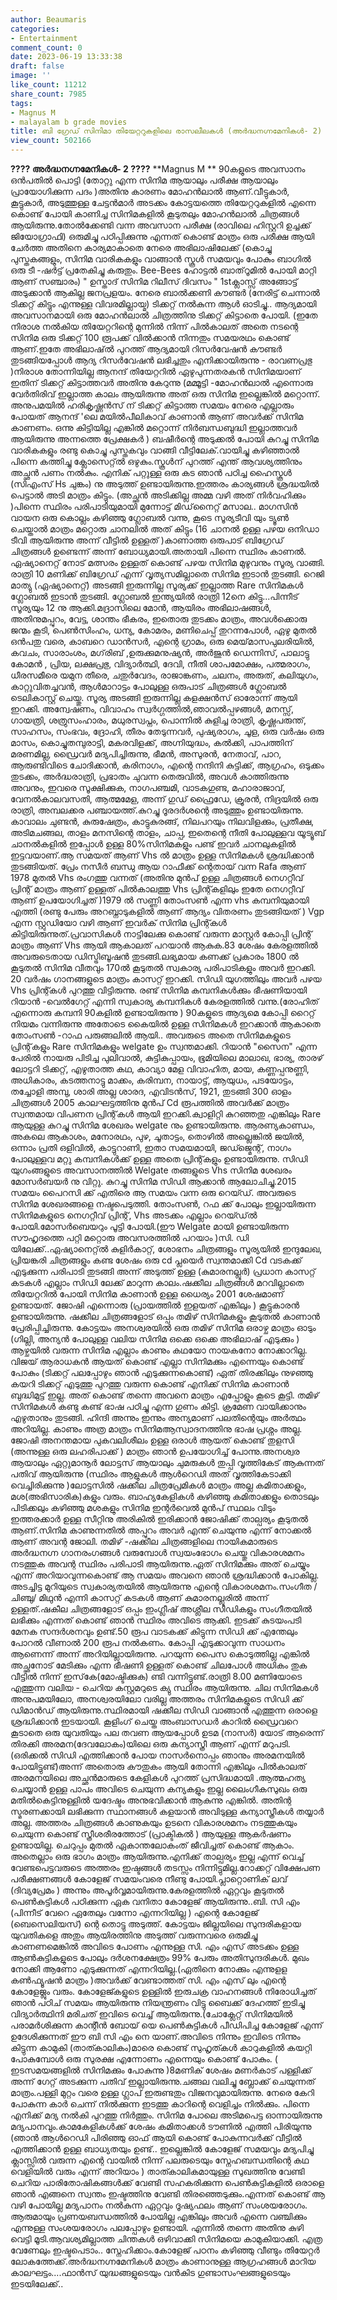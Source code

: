 ```yaml
---
author: Beaumaris
categories:
- Entertainment
comment_count: 0
date: 2023-06-19 13:33:38
draft: false
image: ''
like_count: 11212
share_count: 7985
tags:
- Magnus M
- malayalam b grade movies
title: ബി ഗ്രേഡ് സിനിമാ തിയേറ്ററുകളിലെ രാസലീലകൾ (അർദ്ധനഗ്നമേനികൾ- 2)
view_count: 502166
---
```


**???? അർദ്ധനഗ്നമേനികൾ- 2 ????** **Magnus M ** 90കളുടെ അവസാനം ഒൻപതിൽ പൊട്ടി (തോറ്റു എന്ന സിനിമ ആയാലും പരീക്ഷ ആയാലും പ്രായോഗിക്കുന്ന പദം )അതിനു കാരണം മോഹൻലാൽ ആണ്.വീട്ടുകാർ, കൂട്ടുകാർ, അടുത്തുള്ള ചേട്ടൻമാർ അടക്കം കോട്ടയത്തെ തിയേറ്ററുകളിൽ എന്നെ കൊണ്ട് പോയി കാണിച്ച സിനിമകളിൽ കൂടുതലും മോഹൻലാൽ ചിത്രങ്ങൾ ആയിരുന്നു.തോൽക്കേണ്ടി വന്ന അവസാന പരീക്ഷ (രാവിലെ ഹിസ്റ്ററി ഉച്ചക്ക് ജിയോഗ്രാഫി) ഒരുമിച്ചു പഠിപ്പിക്കുന്നു എന്നത് കൊണ്ട് മാത്രം ഒരു പരീക്ഷ ആയി ചേർത്ത അതിനെ കാര്യമാകാതെ നേരെ അഭിലാഷിലേക്ക് (കൊച്ചു പുസ്തകങ്ങളും, സിനിമ വാരികകളും വാങ്ങാൻ സ്കൂൾ സമയവും പോകും ബാഗിൽ ഒരു ടീ -ഷർട്ട് പ്രതേകിച്ചു കരുതും. Bee-Bees ഹോട്ടൽ ബാത്‌റൂമിൽ പോയി മാറ്റി ആണ് സഞ്ചാരം) " ഉസ്താദ് സിനിമ റിലീസ് ദിവസം " 1stക്ലാസ്സ്‌ അങ്ങോട്ട്‌ അടുക്കാൻ ആകില്ല ജനപ്രളയം. നേരെ ബാൽക്കണി കൗണ്ടർ (നേരിട്ട് ചെന്നാൽ ടിക്കറ്റ് കിട്ടും എന്നുള്ള വിവരമില്ലായ്മ) ടിക്കറ്റ് നൽകുന്ന ആൾ ഓടിച്ചു.. ആദ്യമായി അവസാനമായി ഒരു മോഹൻലാൽ ചിത്രത്തിനു ടിക്കറ്റ് കിട്ടാതെ പോയി. (ഇതേ നിരാശ നൽകിയ തിയേറ്ററിന്റെ മുന്നിൽ നിന്ന് പിൽകാലത് അതെ നടന്റെ സിനിമ ഒരു ടിക്കറ്റ് 100 രൂപക്ക് വിൽക്കാൻ നിന്നതും സമയരഥം കൊണ്ട് ആണ്.ഇതേ അഭിലാഷ്ൽ പുറത്ത് ആദ്യമായി റിസർവേഷൻ കൗണ്ടർ തുടങ്ങിയപ്പോൾ ആദ്യ റിസർവേഷൻ ലഭിച്ചതും എനിക്കായിരുന്നു - രാവണപ്രഭു )നിരാശ തോന്നിയില്ല ആനന്ദ് തിയേറ്ററിൽ ഏഴുപുന്നതരകൻ സിനിമയാണ് ഇതിന് ടിക്കറ്റ് കിട്ടാത്തവർ അതിനു കേറുന്നു (മമ്മൂട്ടി -മോഹൻലാൽ എന്നൊരു വേർതിരിവ് ഇല്ലാത്ത കാലം ആയിരുന്നു അത് ഒരു സിനിമ ഇല്ലെങ്കിൽ മറ്റൊന്ന്. അനുപമയിൽ ഹരികൃഷ്ണൻസ് ന് ടിക്കറ്റ് കിട്ടാത്ത സമയം നേരെ എല്ലാരും പോയത് ആനന്ദ് 'ലെ മയിൽപീലികാവ് കാണാൻ ആണ് അവർക്ക് സിനിമ കാണണം. ഒന്നു കിട്ടിയില്ല എങ്കിൽ മറ്റൊന്ന് നിർബന്ധബുദ്ധി ഇല്ലാത്തവർ ആയിരുന്നു അന്നത്തെ പ്രേക്ഷകർ ) [](https://cdn.boolokam.com/articles/2023/06/dqddfffffg.jpg)ബഷീർന്റെ അടുക്കൽ പോയി കുറച്ചു സിനിമ വാരികകളും രണ്ടു കൊച്ചു പുസ്തകവും വാങ്ങി വീട്ടിലേക്.വായിച്ചു കഴിഞ്ഞാൽ പിന്നെ കത്തിച്ചു ക്ലോസെറ്റ്ൽ ഒഴുകും.സ്കൂൾന് പുറത്ത് എന്ത് ആവശ്യത്തിനും അച്ഛൻ പണം നൽകും. എനിക് പറ്റുള്ള ഒരു കട ഞാൻ പഠിച്ച ഹൈസ്കൂൾ (സിഎംസ് Hs ചുങ്കം) നു അടുത്ത് ഉണ്ടായിരുന്നു.ഇത്തരം കാര്യങ്ങൾ ശ്രദ്ധയിൽ പെട്ടാൽ അടി മാത്രം കിട്ടും. (അച്ഛൻ അടിക്കില്ല അമ്മ വഴി അത് നിർവഹിക്കും )പിന്നെ സ്ഥിരം പരിപാടിയുമായി മുന്നോട്ട് മിഡ്‌നൈറ്റ്‌ മസാല.. മാഗസിൻ വായന ഒരു കൊല്ലം കഴിഞ്ഞു ഗ്ലോബൽ വന്നു, കൂടെ സൂര്യടീവി യും ട്യൂൺ ചെയ്താൽ മാത്രം മറ്റൊരു ചാനലിൽ അത് കിട്ടും (16 ചാനൽ ഉള്ള പഴയ ഒനിഡാ ടീവി ആയിരുന്നു അന്ന് വീട്ടിൽ ഉള്ളത് )കാണാത്ത ഒരുപാട് ബിഗ്രേഡ് ചിത്രങ്ങൾ ഉണ്ടെന്ന് അന്ന് ബോധ്യമായി.അതായി പിന്നെ സ്ഥിരം കാണൽ. ഏഷ്യാനെറ്റ്‌ നോട്‌ മത്സരം ഉള്ളത് കൊണ്ട് പഴയ സിനിമ മുഴുവനും സൂര്യ വാങ്ങി. രാത്രി 10 മണിക്ക് ബിഗ്രേഡ് എന്ന് വൃത്യസമില്ലാതെ സിനിമ ഇടാൻ തുടങ്ങി. റെജി മാത്യു (ഏഷ്യാനെറ്റ്‌) അടങ്ങി ഇരുന്നില്ല സൂര്യക്ക് ഇല്ലാത്ത Rare സിനിമകൾ ഗ്ലോബൽ ഇടാൻ തുടങ്ങി. ഗ്ലോബൽ ഇന്ത്യയിൽ രാത്രി 12നെ കിട്ടു...പിന്നീട് സൂര്യയും 12 നു ആക്കി.മദ്രാസിലെ മോൻ, ആയിരം അഭിലാഷങ്ങൾ, അതിനുമപ്പുറം, വേട്ട, ശാന്തം ഭീകരം, ഇതൊരു തുടക്കം മാത്രം, അവൾക്കൊരു ജന്മം കൂടി, പെൺസിംഹം, ധന്യ, കോമരം, മണിചെപ്പ് തുറന്നപോൾ, ഏഴു മുതൽ ഒൻപതു വരെ, കാബറെ ഡാൻസർ, എന്റെ ഗ്രാമം, ഒരു മെയ്‌മാസപുലരിയിൽ, കവചം, സാരാംശം, മഗ്‌രിബ് ,ഉരുക്കുമനുഷ്യൻ, അർജുൻ ഡെന്നിസ്‌, പാലാട്ടു കോമൻ , പ്രിയ, ലക്ഷപ്രഭു, വിദ്യാർത്ഥി, ദേവി, നീതി ശാപമോക്ഷം, പത്മരാഗം, ധീരസമീരെ യമുന തീരെ, ചതുർവേദം, രാജാങ്കണം, ചലനം, അരുത്, കലിയുഗം, കാറ്റുവിതച്ചവൻ, ആൾമാറാട്ടം പോലുള്ള ഒരുപാട് ചിത്രങ്ങൾ ഗ്ലോബൽ ടെലികാസ്റ്റ് ചെയ്തു. സൂര്യ അടങ്ങി ഇരുന്നില്ല കളക്ഷൻസ് ഓരോന്ന് ആയി ഇറക്കി. അന്വേഷണം, വിവാഹം സ്വർഗ്ഗത്തിൽ,ഞാവൽപ്പഴങ്ങൾ, മനസ്സ്, ഗായത്രി, ശത്രുസംഹാരം, മധുരസ്വപ്നം, പൊന്നിൽ കുളിച്ച രാത്രി, കൃഷ്ണപരുന്ത്‌, സാഹസം, സംഭവം, ദ്രോഹി, തീരം തേടുന്നവർ, പുഷ്യരാഗം, ചൂള, ഒരു വർഷം ഒരു മാസം, കൊച്ചുതമ്പുരാട്ടി, മകരവിളക്ക്, അഗ്നിയുദ്ധം, കൽക്കി, പാപത്തിന് മരണമില്ല, ഡ്രൈവർ മദ്യപിച്ചിരുന്നു, ഭീമൻ, അസുരൻ, നേതാവ്, പാറ, ആരുണ്ടിവിടെ ചോദിക്കാൻ, കരിനാഗം, എന്റെ നന്ദിനി കുട്ടിക്ക്, ആഗ്രഹം, ഒടുക്കം തുടക്കം, അർദ്ധരാത്രി, പ്രഭാതം ചുവന്ന തെരുവിൽ, അവൾ കാത്തിരുന്നു അവനും, ഇവരെ സൂക്ഷിക്കുക, നാഗപഞ്ചമി, വാടകഗുണ്ട, മഹാരാജാവ്, വേനൽകാലവസതി, ആത്മമേള, അന്ന് ഗുഡ് ഫ്രൈഡേ, ക്രൂരൻ, നിദ്രയിൽ ഒരു രാത്രി, അമ്പലക്കര പഞ്ചായത്ത്‌.കുറച്ചു ദൂരദർശന്റെ അടുത്തും ഉണ്ടായിരുന്നു. കാവാലം ചുണ്ടൻ, കുരുഷേത്രം, കാട്ടുകുരങ്ങ്, നിലപറയും നിലവിളക്കും, പ്രതീക്ഷ, അടിമചങ്ങല, താളം മനസിന്റെ താളം, ചാപ്പ, ഇതെന്റെ നീതി പോലുള്ളവ യൂട്യൂബ് ചാനൽകളിൽ ഇപ്പോൾ ഉള്ള 80%സിനിമകളും പണ്ട് ഇവർ ചാനലുകളിൽ ഇട്ടവയാണ്.ആ സമയത് ആണ് Vhs ൽ മാത്രം ഉള്ള സിനിമകൾ ശ്രദ്ധിക്കാൻ തുടങ്ങിയത്. പ്രേം നസീർ ബന്ധു ആയ റാഫീക്ക് ന്റെതായ് വന്ന Rafa ആണ് 1978 മുതൽ Vhs രംഗത്തു വന്നത് (അതിനു മുൻപ് ഉള്ള ചിത്രങ്ങൾ നെഗറ്റീവ് പ്രിന്റ് മാത്രം ആണ് ഉള്ളത് പിൽകാലത്തു Vhs പ്രിന്റ്കളിലും ഇതേ നെഗറ്റീവ് ആണ് ഉപയോഗിച്ചത് )1979 ൽ സണ്ണി തോംസൺ എന്ന vhs കമ്പനിയുമായി എത്തി (രണ്ടു പേരും അറബ്നാടുകളിൽ ആണ് ആദ്യം വിതരണം തുടങ്ങിയത് ) Vgp എന്ന സ്റ്റുഡിയോ വഴി ആണ് ഇവർക് സിനിമ പ്രിന്റ്കൾ കിട്ടിയിരുന്നുത്.പ്രവാസികൾ നാട്ടിലേക്കു കൊണ്ട് വരുന്ന മാസ്റ്റർ കോപ്പി പ്രിന്റ് മാത്രം ആണ് Vhs ആയി ആകാലത് പറയാൻ ആകുക.83 ശേഷം കേരളത്തിൽ അവരുടെതായ ഡിസ്ട്രിബൂഷൻ തുടങ്ങി.ലഭ്യമായ കണക്ക് പ്രകാരം 1800 ൽ കൂടുതൽ സിനിമ വീതവും 170ൽ കൂടുതൽ സ്വകാര്യ പരിപാടികളും അവർ ഇറക്കി. 20 വർഷം ഗാനങ്ങളുടെ മാത്രം കാസറ്റ് ഇറക്കി. സിഡി യുഗത്തിലും അവർ പഴയ Vhs പ്രിന്റ്കൾ പുറത്തു വിട്ടിരുന്നു. രണ്ട് സിനിമ കമ്പനികൾക്കും ഭീഷണിയായി റിയാൻ -വെൽഗേറ്റ് എന്നി സ്വകാര്യ കമ്പനികൾ കേരളത്തിൽ വന്നു.(രോഹിത് എന്നൊരു കമ്പനി 90കളിൽ ഉണ്ടായിരുന്നു ) 90കളുടെ ആദ്യമെ കോപ്പി റൈറ്റ് നിയമം വന്നിരുന്നു അതോടെ കൈയിൽ ഉള്ള സിനിമകൾ ഇറക്കാൻ ആകാതെ തോംസൺ -റാഫ പരുങ്ങലിൽ ആയി.. അവരുടെ അതെ സിനിമകളുടെ പ്രിന്റ്‌കളും Rare സിനിമകളും welgate ഉം സ്വന്തമാക്കി. റിയാൻ "സൈന" എന്ന പേരിൽ നായരു പിടിച്ച പുലിവാൽ, കുട്ടികുപ്പായം, ഭൂമിയിലെ മാലാഖ, ഭാര്യ, താരഴ് ലോട്ടറി ടിക്കറ്റ്, എഴുതാത്ത കഥ, കാവ്യാ മേള വിവാഹിത, മായ, കണ്ണപ്പനുണ്ണി, അധികാരം, കടത്തനാട്ടു മാക്കം, കരിമ്പന, നായാട്ട്, ആയുധം, പടയോട്ടം, തച്ചോളി അമ്പു, ശാരി അല്ല ശാരദ, എവിടൻസ്, 1921, തുടങ്ങി 300 ഓളം ചിത്രങ്ങൾ 2005 കാലഘട്ടത്തിനു മുൻപ് Cd രൂപത്തിൽ അവർക്ക് മാത്രം സ്വന്തമായ വിപണന പ്രിന്റ്‌കൾ ആയി ഇറക്കി.ക്വാളിറ്റി കുറഞ്ഞതു എങ്കിലും Rare ആയുള്ള കുറച്ചു സിനിമ ശേഖരം welgate നും ഉണ്ടായിരുന്നു. ആരണ്യകാണ്ഡം, അകലെ ആകാശം, മനോരഥം, പുഴ, ചൂതാട്ടം, തൊഴിൽ അല്ലെങ്കിൽ ജയിൽ, ഒന്നാം പ്രതി ഒളിവിൽ, കാട്ടുറാണി, ഇതാ സമയമായി, ജഡ്ജ്മെന്റ്, നാഗം പോലുള്ളവ മറ്റു കമ്പനികൾക്ക് ഉള്ള അതെ പ്രിന്റ്കളും ഉണ്ടായിരുന്നു. സിഡി യുഗംങ്ങളുടെ അവസാനത്തിൽ Welgate തങ്ങളുടെ Vhs സിനിമ ശേഖരം മോസർബയർ നു വിറ്റു. കുറച്ചു സിനിമ സിഡി ആക്കാൻ ആലോചിച്ചു.2015 സമയം പൈറസി ക്ക് എതിരെ ആ സമയം വന്ന ഒരു റെയ്ഡ്. അവരുടെ സിനിമ ശേഖരങ്ങളെ നഷ്ടപെടുത്തി. തോംസൺ, റഫ ക്ക് പോലും ഇല്ലായിരുന്ന സിനിമകളുടെ നെഗറ്റീവ് പ്രിന്റ്, Vhs അടക്കം എല്ലാം റെയ്ഡ്ൽ പോയി.മോസർബെയറും പൂട്ടി പോയി.(ഈ Welgate മായി ഉണ്ടായിരുന്ന സൗഹൃദത്തെ പറ്റി മറ്റൊരു അവസരത്തിൽ പറയാം )സി. ഡി യിലേക്ക്..ഏഷ്യാനെറ്റ്‌ൽ കുളിർകാറ്റ്, ശോഭനം ചിത്രങ്ങളും സൂര്യയിൽ ഇന്ദുലേഖ, പ്രിയങ്കരി ചിത്രങ്ങളും കണ്ട ശേഷം ഒരു cd പ്ലയെർ സ്വന്തമാക്കി Cd വടകക്ക് എടുക്കുന്ന പരിപാടി തുടങ്ങി അന്ന് അടുത്ത് ഉള്ള (കുമാരനല്ലൂർ) പ്രധാന കാസറ്റ് കടകൾ എല്ലാം സിഡി ലേക്ക് മാറുന്ന കാലം.ഷക്കീല ചിത്രങ്ങൾ മറവില്ലാതെ തിയേറ്ററിൽ പോയി സിനിമ കാണാൻ ഉള്ള ധൈര്യം 2001 ശേഷമാണ് ഉണ്ടായത്. ജോഷി എന്നൊരു (പ്രായത്തിൽ ഇളയത് എങ്കിലും ) കൂട്ടുകാരൻ ഉണ്ടായിരുന്നു. ഷക്കീല ചിത്രങ്ങളോട് ഒപ്പം തമിഴ് സിനിമകളും കൂടുതൽ കാണാൻ പ്രേരിപ്പിച്ചിരുന്നു. കോട്ടയം അനശ്വരയിൽ ഒരു തമിഴ് സിനിമ ഒരാഴ്ച മാത്രം ഓടും (ഗില്ലി, അന്യൻ പോലുള്ള വലിയ സിനിമ ഒക്കെ ഒക്കെ അഭിലാഷ് എടുക്കും ) ആഴ്ചയിൽ വരുന്ന സിനിമ എല്ലാം കാണും കഥയോ നായകനോ നോക്കാറില്ല. വിജയ് ആരാധകൻ ആയത് കൊണ്ട് എല്ലാ സിനിമക്കും എന്നെയും കൊണ്ട് പോകും (ടിക്കറ്റ് പലപ്പോഴും ഞാൻ എടുക്കുന്നകൊണ്ട്) ഏത് തിരക്കിലും നുഴഞ്ഞു കയറി ടിക്കറ്റ് എടുത്തു പുറത്തു വരുന്ന കൊണ്ട് എനിക്ക് സിനിമ കാണാൻ ബുദ്ധിമുട്ട് ഇല്ല. അത് കൊണ്ട് തന്നെ അവനെ മാത്രം എപ്പോളും കൂടെ കൂട്ടി. തമിഴ് സിനിമകൾ കണ്ടു കണ്ട് ഭാഷ പഠിച്ചു എന്ന ഗുണം കിട്ടി. ക്രമേണ വായിക്കാനും എഴുതാനും തുടങ്ങി. ഹിന്ദി അന്നും ഇന്നും അന്യമാണ് പലതിന്റെയും അർത്ഥം അറിയില്ല. കാണും അത്ര മാത്രം സിനിമആസ്വാദനത്തിനു ഭാഷ പ്രശ്നം അല്ല. ജോഷി അനന്തമായ പുകവലിശീലം ഉള്ള ഒരാൾ ആയത് കൊണ്ട് തുളസി (അന്നുള്ള ഒരു ലഹരിപാക്ക് ) മാത്രം ഞാൻ ഉപയോഗിച്ച് പോന്നു.അനശ്വര ആയാലും ഏറ്റുമാനൂർ ലോട്ടസ് ആയാലും ചുമരുകൾ തുപ്പി വൃത്തികേട് ആകുന്നത് പതിവ് ആയിരുന്നു (സ്ഥിരം ആളുകൾ ആൾറെഡി അത് വൃത്തികേടാക്കി വെച്ചിരിക്കുന്നു )ലോട്ടസിൽ ഷക്കീല ചിത്രപ്രേമികൾ മാത്രം അല്ല കമിതാക്കളും, മശ(അഭിസാരിക)കളും വരും. ബാഹ്യകേളികൾ കഴിഞ്ഞു കമിതാക്കളും തൊടലും പിടിക്കലും കഴിഞ്ഞു മശകളും സിനിമ ഇന്റർവെൽ മുൻപ് സ്ഥലം വിടും ഇത്തരക്കാർ ഉള്ള സീറ്റിനു അരികിൽ ഇരിക്കാൻ ജോഷിക്ക് താല്പര്യം കൂടുതൽ ആണ്.സിനിമ കാണുന്നതിൽ അപ്പുറം അവർ എന്ത് ചെയുന്നു എന്ന് നോക്കൽ ആണ് അവന്റ ജോലി. തമിഴ് -ഷക്കീല ചിത്രങ്ങളിലെ നായികമാരുടെ അർദ്ധനഗ്ന ഗാനരംഗങ്ങൾ വരുമ്പോൾ സ്വയംഭോഗം ചെയ്തു വികാരശമനം നടത്തുക അവന്റ സ്ഥിരം പരിപാടി ആയിരുന്നു.ഏത് സിനിമക്കും അത് ചെയ്യും എന്ന് അറിയാവുന്നകൊണ്ട് ആ സമയം അവനെ ഞാൻ ശ്രദ്ധിക്കാൻ പോകില്ല. അടച്ചിട്ട മുറിയുടെ സ്വകാര്യതയിൽ ആയിരുന്നു എന്റെ വികാരശമനം.സംഗീത / ചിഞ്ചു/ മിഥുൻ എന്നി കാസറ്റ് കടകൾ ആണ് കുമാരനല്ലൂരിൽ അന്ന് ഉള്ളത്.ഷകീല ചിത്രങ്ങളോട് ഒപ്പം ഇംഗ്ലീഷ് അശ്ലീല സിഡികളും സംഗീതയിൽ ലഭിക്കും എന്നത് കൊണ്ട് ഞാൻ സ്ഥിരം അവിടെ ആക്കി. ഇടക്ക് കുടയംപടി മേനക സന്ദർശനവും ഉണ്ട്.50 രൂപ വാടകക്ക് കിട്ടുന്ന സിഡി ക്ക് എന്തേലും പോറൽ വീണാൽ 200 രൂപ നൽകണം. കോപ്പി എടുക്കാവുന്ന സാധനം ആണെന്ന് അന്ന് അറിയില്ലായിരുന്നു. പറയുന്ന പൈസ കൊടുത്തില്ല എങ്കിൽ അച്ഛനോട്‌ മേടിക്കും എന്ന ഭീഷണി ഉള്ളത് കൊണ്ട് ചിലപോൾ അധികം തുക വീട്ടിൽ നിന്ന് ഇസ്‌കേ(മോഷ്ടിക്കുക) ണ്ടി വന്നിട്ടുണ്ട്.രാത്രി 8.00 മണിയോടെ എത്തുന്ന വലിയ - ചെറിയ കസ്റ്റമറുടെ ക്യു സ്ഥിരം ആയിരുന്നു. ചില സിനിമകൾ അനുപമയിലോ, അനശ്വരയിലോ വരില്ല അത്തരം സിനിമകളുടെ സിഡി ക്ക് ഡിമാൻഡ് ആയിരുന്നു.സ്ഥിരമായി ഷക്കീല സിഡി വാങ്ങാൻ എത്തുന്ന ഒരാളെ ശ്രദ്ധിക്കാൻ ഇടയായി. കൂളിംഗ് ചെയ്ത അംബാസഡർ കാറിൽ ഡ്രൈവറെ കൂടാതെ ഒരു യുവതിയും പല തവണ ആയപ്പോൾ ഉടമ (നാസർ) യോട് ആരെന്ന് തിരക്കി അരമന(ദേവലോകം)യിലെ ഒരു കന്യാസ്ത്രീ ആണ് എന്ന് മറുപടി.(ഒരിക്കൽ സിഡി എത്തിക്കാൻ പോയ നാസർനൊപ്പം ഞാനും അരമനയിൽ പോയിട്ടുണ്ട്)അന്ന് അതൊരു കൗതുകം ആയി തോന്നി എങ്കിലും പിൽകാലത് അരമനയിലെ അച്ഛൻമാരുടെ കേളികൾ പുറത്ത് പ്രസിദ്ധമായി .ആത്മഹത്യ ചെയ്യാൻ ഉള്ള പാപം അവിടെ ചെയുന്ന കന്യകളും ഇല്ല ലൈംഗീകസുഖം ഒരു മതിൽകെട്ടിനുള്ളിൽ യദേഷ്ടം അനുഭവിക്കാൻ ആകുന്നു എങ്കിൽ. അതിന്റ സ്മരണക്കായി ലഭിക്കുന്ന സ്ഥാനങ്ങൾ കളയാൻ അവിടുള്ള കന്യാസ്ത്രീകൾ തയ്യാർ അല്ല. അത്തരം ചിത്രങ്ങൾ കാണുകയും ഉടനെ വികാരശമനം നടത്തുകയും ചെയുന്ന കൊണ്ട് സ്ത്രീശരീരത്തോട് (പ്രാക്ടികൽ ) ആയുള്ള ആകർഷണം ഉണ്ടായില്ല. ചെറുപ്പം മുതൽ ഏകാന്തലോകംത് ജീവിച്ചത് കൊണ്ട് ആകാം. അതെല്ലാം ഒരു ഭാഗം മാത്രം ആയിരുന്നു.എനിക്ക് താല്പര്യം ഇല്ല എന്ന് വെച്ച് വേണ്ടപെട്ടവരുടെ അത്തരം ഇഷ്ടങ്ങൾ തടസ്സം നിന്നിട്ടുമില്ല.റോക്കറ്റ് വിക്ഷേപണ പരീക്ഷണങ്ങൾ കോളേജ് സമയംവരെ നീണ്ടു പോയി.പ്ലാറ്റൊണിക് ലവ് (ദിവ്യപ്രേമം ) അന്നും അപൂർവ്വമായിരുന്നു.കേരളത്തിൽ ഏറ്റവും കൂടുതൽ പെൺകുട്ടികൾ പഠിക്കുന്ന ഏക വനിതാ കോളേജ് ആയിരുന്നു..ബി. സി എം (പിന്നീട് വേറെ ഏതേലും വന്നോ എന്നറിയില്ല ) എന്റെ കോളേജ് (ബെസെലിയസ്) ന്റെ തൊട്ടു അടുത്ത്. കോട്ടയം ജില്ലയിലെ സുന്ദരികളായ യുവതികളെ അതും ആയിരത്തിനു അടുത്ത് വരുന്നവരെ ഒരുമിച്ചു കാണണമെങ്കിൽ അവിടെ പോണം എന്നുള്ള സി. എം എസ് അടക്കം ഉള്ള ആൺകുട്ടികളുടെ പോലും ദർശനക്ഷേത്രം 99% പേരും അതിസുന്ദരികൾ. മുഖം നോക്കി ആണോ എടുക്കുന്നത് എന്നറിയില്ല.(ഏതിനെ നോക്കും എന്നുളള കൺഫ്യൂഷൻ മാത്രം )അവർക്ക് വേണ്ടാത്തത് സി. എം എസ് ലും എന്റെ കോളേജ്ലും വരും. കോളേജ്കളുടെ ഉള്ളിൽ ഇരുചക്ര വാഹനങ്ങൾ നിരോധിച്ചത് ഞാൻ പഠിച് സമയം ആയിരുന്നു നിയന്ത്രണം വിട്ടു ബൈക്ക് ദേഹത്ത് ഇടിച്ചു വിദ്യാർത്ഥിനി മരിചത് ഇവിടെ വെച്ച് ആയിരുന്നു.(ചോക്ലേറ്റ് സിനിമയിൽ പരാമർശിക്കുന്ന കാന്റീൻ ബോയ് യെ പെൺകുട്ടികൾ പീഡിപിച്ച കോളേജ് എന്ന് ഉദേശിക്കുന്നത് ഈ ബി സി എം നെ യാണ്.അവിടെ നിന്നും ഇവിടെ നിന്നും കിട്ടുന്ന കാമുകി (താത്കാലികം)മാരെ കൊണ്ട് സുഹൃത്കൾ കാറുകളിൽ കയറ്റി പോകുമ്പോൾ ഒരു സുരക്ഷ എന്നോണം എന്നെയും കൊണ്ട് പോകും. ( ഇടസമയങ്ങളിൽ സിനിമക്കും പോകുന്നു )8മണിക് ശേഷം മണർകാട് പള്ളിക്ക് അന്ന് ഗേറ്റ് അടക്കുന്ന പതിവ് ഇല്ലായിരുന്നു.ചങ്ങല വലിച്ചു ബ്ലോക്ക്‌ ചെയുന്നത് മാത്രം.പള്ളി മുറ്റം വരെ ഉള്ള ഗ്ലാപ് ഇരുണ്ടതും വിജനവുമായിരുന്നു. നേരെ കേറി പോകുന്ന കാർ ചെന്ന് നിൽക്കുന്ന ഇടത്തു കാറിന്റെ വെളിച്ചം നിൽക്കും. പിന്നെ എനിക്ക് മദ്യ നൽകി പുറത്തു നിർത്തും. സിനിമ പോലെ അടിമപെട്ട ഓന്നായിരുന്നു മദ്യപാനവും.കാമകേളികൾക്ക് ശേഷം കമിതാക്കൾ ടൗണിൽ എത്തി പിരിയുന്നു (ഞാൻ ആൾറെഡി പിരിഞ്ഞു ഓഫ്‌ ആയി കൊണ്ട് പോകുന്നവർക്ക് വീട്ടിൽ എത്തിക്കാൻ ഉള്ള ബാധ്യതയും ഉണ്ട്.. ഇല്ലെങ്കിൽ കോളേജ് സമയവും മദ്യപിച്ചു ക്ലാസ്സിൽ വരുന്ന എന്റെ വായിൽ നിന്ന് പലരുടെയും സ്നേഹബന്ധതിന്റെ കഥ വെളിയിൽ വരും എന്ന് അറിയാം ) താത്കാലികമായുള്ള സുഖത്തിനു വേണ്ടി ചെറിയ പാരിതോഷികങ്ങൾക്ക് വേണ്ടി സഹകരിക്കുന്ന പെൺകുട്ടികളിൽ ഒരാളെ ഞാൻ എങ്ങനെ സ്വന്തം ഇഷ്ടത്തിനു വേണ്ടി തിരഞ്ഞെടുക്കും.എന്നത് കൊണ്ട് ആ വഴി പോയില്ല മദ്യപാനം നൽകുന്ന ഏറ്റവും ദൂഷ്യഫലം ആണ് സംശയരോഗം. ആരുമായും പ്രണയബന്ധത്തിൽ പോയില്ല എങ്കിലും അവർ എന്നെ വഞ്ചിക്കും എന്നുള്ള സംശയരോഗം പലപ്പോഴും ഉണ്ടായി. എന്നിൽ തന്നെ അതിനു കുഴി വെട്ടി മൂടി.ആവശ്യമില്ലാത്ത ചിന്തകൾ ഒഴിവാക്കി സിനിമയെ കാമുകിയാക്കി. എത്ര വേണേലും ഇഷ്ടപെടാം.. സ്നേഹിക്കാം.കോളേജ് പഠനം കഴിഞ്ഞു വീണ്ടും തിയേറ്റർ ലോകത്തേക്ക്.അർദ്ധനഗ്നമേനികൾ മാത്രം കാണാനുള്ള ആഗ്രഹങ്ങൾ മാറിയ കാലഘട്ടം....ഫാൻസ്‌ യുദ്ധങ്ങളുടെയും വൻകിട ഗുണ്ടാസംഘങ്ങളുടെയും ഇടയിലേക്ക്..